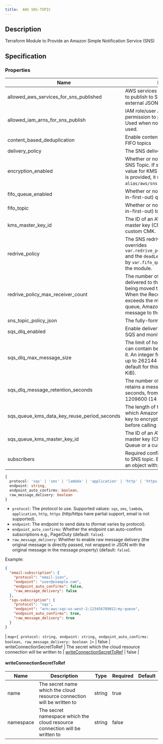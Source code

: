 ```yaml
---
title:  AWS SNS-TOPIC
---
```


## Description

Terraform Module to Provide an Amazon Simple Notification Service (SNS)

## Specification


### Properties

 Name | Description | Type | Required | Default 
 ------------ | ------------- | ------------- | ------------- | ------------- 
 allowed_aws_services_for_sns_published | AWS services that will have permission to publish to SNS topic. Used when no external JSON policy is used | list(string) | false |  
 allowed_iam_arns_for_sns_publish | IAM role/user ARNs that will have permission to publish to SNS topic. Used when no external json policy is used. | list(string) | false |  
 content_based_deduplication | Enable content-based deduplication for FIFO topics | bool | false |  
 delivery_policy | The SNS delivery policy as JSON. | string | false |  
 encryption_enabled | Whether or not to use encryption for SNS Topic. If set to `true` and no custom value for KMS key (kms_master_key_id) is provided, it uses the default `alias/aws/sns` KMS key. | bool | false |  
 fifo_queue_enabled | Whether or not to create a FIFO (first-in-first-out) queue | bool | false |  
 fifo_topic | Whether or not to create a FIFO (first-in-first-out) topic | bool | false |  
 kms_master_key_id | The ID of an AWS-managed customer master key (CMK) for Amazon SNS or a custom CMK. | string | false |  
 redrive_policy | The SNS redrive policy as JSON. This overrides `var.redrive_policy_max_receiver_count` and the `deadLetterTargetArn` (supplied by `var.fifo_queue = true`) passed in by the module. | string | false |  
 redrive_policy_max_receiver_count | The number of times a message is delivered to the source queue before being moved to the dead-letter queue. When the ReceiveCount for a message exceeds the maxReceiveCount for a queue, Amazon SQS moves the message to the dead-letter-queue. | number | false |  
 sns_topic_policy_json | The fully-formed AWS policy as JSON | string | false |  
 sqs_dlq_enabled | Enable delivery of failed notifications to SQS and monitor messages in queue. | bool | false |  
 sqs_dlq_max_message_size | The limit of how many bytes a message can contain before Amazon SQS rejects it. An integer from 1024 bytes (1 KiB) up to 262144 bytes (256 KiB). The default for this attribute is 262144 (256 KiB). | number | false |  
 sqs_dlq_message_retention_seconds | The number of seconds Amazon SQS retains a message. Integer representing seconds, from 60 (1 minute) to 1209600 (14 days). | number | false |  
 sqs_queue_kms_data_key_reuse_period_seconds | The length of time, in seconds, for which Amazon SQS can reuse a data key to encrypt or decrypt messages before calling AWS KMS again | number | false |  
 sqs_queue_kms_master_key_id | The ID of an AWS-managed customer master key (CMK) for Amazon SQS Queue or a custom CMK | string | false |  
 subscribers | Required configuration for subscribers to SNS topic. Each subscriber should be an object with:

```typescript
{
  protocol: 'sqs' | 'sms' | 'lambda' | 'application' | 'http' | 'https',
  endpoint: string,
  endpoint_auto_confirms: boolean,
  raw_message_delivery: boolean
}
```

- `protocol`: The protocol to use. Supported values: `sqs`, `sms`, `lambda`, `application`, `http`, `https` (http/https have partial support, email is not supported).
- `endpoint`: The endpoint to send data to (format varies by protocol).
- `endpoint_auto_confirms`: Whether the endpoint can auto-confirm subscriptions e.g., PagerDuty (default: `false`).
- `raw_message_delivery`: Whether to enable raw message delivery (the original message is directly passed, not wrapped in JSON with the original message in the message property) (default: `false`).

Example:
```json
{
  "email-subscription": {
    "protocol": "email-json",
    "endpoint": "user@example.com",
    "endpoint_auto_confirms": false,
    "raw_message_delivery": false
  },
  "sqs-subscription": {
    "protocol": "sqs",
    "endpoint": "arn:aws:sqs:us-west-2:123456789012:my-queue",
    "endpoint_auto_confirms": true,
    "raw_message_delivery": true
  }
}
```
 | `map<{
  protocol: string,
  endpoint: string,
  endpoint_auto_confirms: boolean,
  raw_message_delivery: boolean
}>` | false |  
 writeConnectionSecretToRef | The secret which the cloud resource connection will be written to | [writeConnectionSecretToRef](#writeConnectionSecretToRef) | false |  


#### writeConnectionSecretToRef

 Name | Description | Type | Required | Default 
 ------------ | ------------- | ------------- | ------------- | ------------- 
 name | The secret name which the cloud resource connection will be written to | string | true |  
 namespace | The secret namespace which the cloud resource connection will be written to | string | false |  
